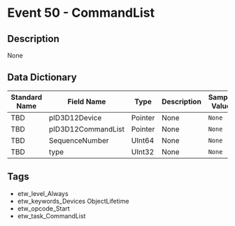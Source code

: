 # Event 50 - CommandList

## Description
None

## Data Dictionary
|Standard Name|Field Name|Type|Description|Sample Value|
|---|---|---|---|---|
|TBD|pID3D12Device|Pointer|None|`None`|
|TBD|pID3D12CommandList|Pointer|None|`None`|
|TBD|SequenceNumber|UInt64|None|`None`|
|TBD|type|UInt32|None|`None`|

## Tags
* etw_level_Always
* etw_keywords_Devices ObjectLifetime
* etw_opcode_Start
* etw_task_CommandList